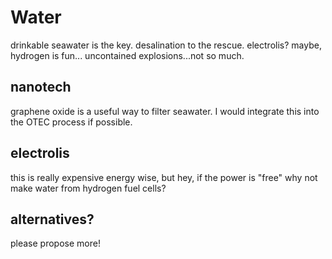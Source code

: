 # Water

drinkable seawater is the key.  desalination to the rescue.
electrolis? maybe, hydrogen is fun...
uncontained explosions...not so much.

## nanotech
graphene oxide is a useful way to filter seawater.  I would integrate this into the OTEC process if possible.

## electrolis
this is really expensive energy wise, but hey, if the power is "free" why not make water from hydrogen fuel cells?

## alternatives?
please propose more!
